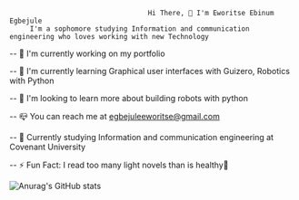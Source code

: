 
                                      Hi There, 👋 I'm Eworitse Ebinum Egbejule
         I'm a sophomore studying Information and communication engineering who loves working with new Technology
                  
-- 🔨 I'm currently working on my portfolio

-- 🔭 I'm currently learning Graphical user interfaces with Guizero, Robotics with Python

-- 🌱 I'm looking to learn more about building robots with python

-- 📪 You can reach me at  egbejuleeworitse@gmail.com

-- 🏫 Currently studying Information and communication engineering at Covenant University

-- ⚡️ Fun Fact: I read too many light novels than is healthy🌚




![Anurag's GitHub stats](https://github-readme-stats.vercel.app/api?username=EbiScott&show_icons=true&theme=transparent)





<!-- <picture>
<source
  srcset="https://github-readme-stats.vercel.app/api?username=EbiScott&show_icons=true&theme=dark"
  media="(prefers-color-scheme: dark)"
/>
<source
  srcset="https://github-readme-stats.vercel.app/api?username=EbiScott&show_icons=true"
  media="(prefers-color-scheme: light), (prefers-color-scheme: no-preference)"
/>
<img src="https://github-readme-stats.vercel.app/api?username=EbiScott&show_icons=true" />
</picture>

 -->



<!---
EbiScott/EbiScott is a ✨ special ✨ repository because its `README.md` (this file) appears on your GitHub profile.
You can click the Preview link to take a look at your changes.
--->

